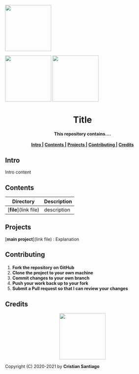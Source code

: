 <p align = 'justify' > 
  <img src="https://user-images.githubusercontent.com/75224625/114810660-ef3d1880-9d82-11eb-8729-235e323b8c6d.png" width = 150> </p>
  <img src="https://user-images.githubusercontent.com/75224625/114810809-3deab280-9d83-11eb-9aa0-a5e42fcb696c.png" width = 150>  
  <img src="https://user-images.githubusercontent.com/75224625/114810886-61156200-9d83-11eb-8ad2-cb44d9b84d23.png " width = 150>
</p>


<h1 align='center'> Title</h1>

<h4 align='center'>This repository contains.... </h4>


<p align= 'center'> 
  <b>
    <a href ='#intro' > Intro </a>|
    <a href ='#contents' > Contents </a>|
    <a href ='#project' > Projects </a>|
    <a href ='#contribute'>Contributing </a>|
    <a href ='#credits' > Credits </a>
  </b>
</p>

<h2>
  <a name="intro">Intro </a> 
</h2>

<p>
  Intro content
</p>


<h2>
  <a name="contents">Contents </a> 
</h2>


Directory | Description
----------|-------------------------------------------
[**file**](link file)    | description
<h2>
  <a name="project">Projects </a> 
</h2>

[**main project**](link file) : Explanation
<h2>

  <a name="contribute">Contributing </a> 
</h2>


1. **Fork the repository on GitHub**
2. **Clone the project to your own machine**
3. **Commit changes to your own branch**
4. **Push your work back up to your fork**
5. **Submit a Pull request so that I can review your changes**

<h2>
  <a name="credits">Credits </a> 
</h2>
<p align='center'> <img src="" width = 150> </p>


Copyright (C) 2020-2021 by **Cristian Santiago** 
